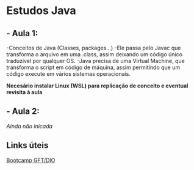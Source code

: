 # Estudos Java

## - Aula 1:

-Conceitos de Java (Classes, packages...)
-Ele passa pelo Javac que transforma o arquivo em uma .class, assim deixando um código único traduzível por qualquer OS.
-Java precisa de uma Virtual Machine, que transforma o script em código de máquina, assim permitindo que um código execute em vários sistemas operacionais.


**Necesário instalar Linux (WSL) para replicação de conceito e eventual revisita à aula** 

## - Aula 2:
*Ainda não inicada*


## Links úteis
[Bootcamp GFT/DIO](https://web.dio.me/track/gft-start-3-java?tab=path)
